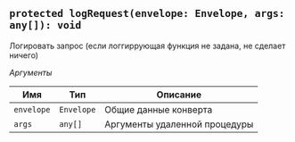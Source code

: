 ## `protected logRequest(envelope: Envelope, args: any[]): void`

Логировать запрос (если логгиррующая функция не задана, не сделает ничего)

_Аргументы_

| Имя        | Тип        | Описание                      |
| ---------- | ---------- | ----------------------------- |
| `envelope` | `Envelope` | Общие данные конверта         |
| `args`     | `any[]`    | Аргументы удаленной процедуры |
